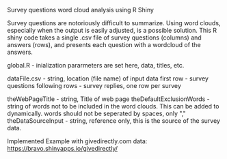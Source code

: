 Survey questions word cloud analysis using R Shiny

Survey questions are notoriously difficult to summarize.  Using word clouds, especially when the output is easily adjusted, is a possible solution.  This R shiny code takes a single .csv file of survey questions (columns) and answers (rows), and presents each question with a wordcloud of the answers.

global.R - inialization pararmeters are set here, data, titles, etc.

dataFile.csv - string, location (file name) of input data 
		first row - survey questions
		following rows - survey replies, one row per survey
		
theWebPageTitle - string, Title of web page
theDefaultExclusionWords - string of words not to be included in the word clouds.  This can be added to dynamically.  words should not be seperated by spaces, only ","
theDataSourceInput - string, reference only, this is the source of the survey data.

Implemented Example with givedirectly.com data:
https://bravo.shinyapps.io/givedirectly/


